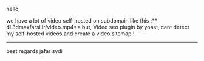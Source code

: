 hello,

we have a lot of video self-hosted on subdomain like this :** dl.3dmaxfarsi.ir/video.mp4**
but, Video seo plugin by yoast, cant detect my self-hosted videos and create a video sitemap !
****
best regards
jafar sydi